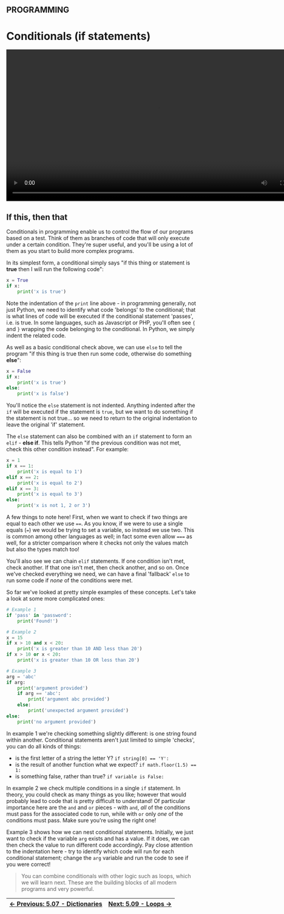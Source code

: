 ## PROGRAMMING

# Conditionals (if statements)

<div align="center">
 <video src="https://github.com/alphyos/CyberStart-2023/assets/108233076/82289147-a0b1-4f1b-a47c-44743bcfa60e" width="800" />
</div>

## If this, then that

Conditionals in programming enable us to control the flow of our
programs based on a test. Think of them as branches of code that will
only execute under a certain condition. They're super useful, and you'll
 be using a lot of them as you start to build more complex programs.

In its simplest form, a conditional simply says "if this thing or statement is **true** then I will run the following code":

```python
x = True
if x:
    print('x is true')
```

Note the indentation of the `print` line above - in
programming generally, not just Python, we need to identify what code
'belongs' to the conditional; that is what lines of code will be
executed if the conditional statement 'passes', i.e. is true. In some
languages, such as Javascript or PHP, you'll often see `{` and `}` wrapping the code belonging to the conditional. In Python, we simply indent the related code.

As well as a basic conditional check above, we can use `else` to tell the program "if this thing is true then run some code, otherwise do something **else**":

```python
x = False
if x:
    print('x is true')
else:
    print('x is false')
```

You'll notice the `else` statement is not indented. Anything indented after the `if` will be executed if the statement is `true`,
 but we want to do something if the statement is not true... so we need
to return to the original indentation to leave the original 'if'
statement.

The `else` statement can also be combined with an `if` statement to form an `elif` - **else if**. This tells Python "if the previous condition was not met, check this other condition instead". For example:

```python
x = 1
if x == 1:
    print('x is equal to 1')
elif x == 2:
    print('x is equal to 2')
elif x == 3:
    print('x is equal to 3')
else:
    print('x is not 1, 2 or 3')
```

A few things to note here! First, when we want to check if two things are equal to each other we use `==`. As you know, if we were to use a single equals (`=`)
 we would be trying to set a variable, so instead we use two. This is
common among other languages as well; in fact some even allow `===` as well, for a stricter comparison where it checks not only the values match but also the types match too!

You'll also see we can chain `elif` statements. If one
condition isn't met, check another. If that one isn't met, then check
another, and so on. Once we've checked everything we need, we can have a
 final 'fallback' `else` to run some code if *none* of the conditions were met.

So far we've looked at pretty simple examples of these concepts. Let's take a look at some more complicated ones:

```python
# Example 1
if 'pass' in 'password':
    print('Found!')

# Example 2
x = 15
if x > 10 and x < 20:
    print('x is greater than 10 AND less than 20')
if x > 10 or x < 20:
    print('x is greater than 10 OR less than 20')

# Example 3
arg = 'abc'
if arg:
    print('argument provided')
    if arg == 'abc':
        print('argument abc provided')
    else:
        print('unexpected argument provided')
else:
    print('no argument provided')
```

In example 1 we're checking something slightly different: is one
string found within another. Conditional statements aren't just limited
to simple 'checks', you can do all kinds of things:

* is the first letter of a string the letter Y? `if string[0] == 'Y':`
* is the result of another function what we expect? `if math.floor(1.5) == 1:`
* is something false, rather than true? `if variable is False:`

In example 2 we check multiple conditions in a single `if`
 statement. In theory, you could check as many things as you like;
however that would probably lead to code that is pretty difficult to
understand! Of particular importance here are the `and` and `or` pieces - with `and`, *all* of the conditions must pass for the associated code to run, while with `or` only *one* of the conditions must pass. Make sure you're using the right one!

Example 3 shows how we can nest conditional statements. Initially, we just want to check if the variable `arg`
 exists and has a value. If it does, we can then check the value to run
different code accordingly. Pay close attention to the indentation here -
 try to identify which code will run for each conditional statement;
change the `arg` variable and run the code to see if you were correct!

> You can combine conditionals with other logic such as loops, which we
> will learn next. These are the building blocks of all modern programs
> and very powerful.

<div align="center">

[← Previous: 5.07 - Dictionaries](Dictionaries5.7.md) | [Next: 5.09 - Loops →](Loops5.9.md)
:-|-:
